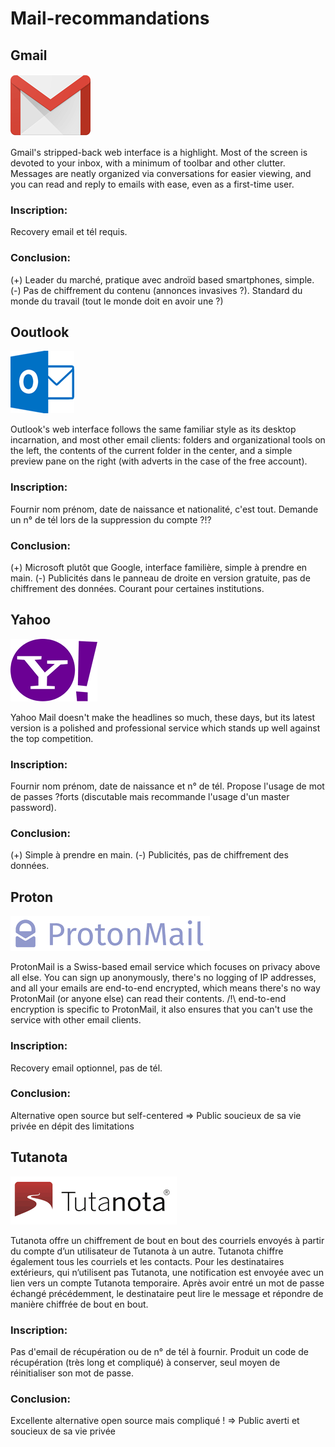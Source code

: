 # Mail-recommandations

## Gmail
[![alt text](./assets/gmail.png)](https://accounts.google.com/signup/v2/webcreateaccount?hl=fr&continue=https%3A%2F%2Fmyaccount.google.com%2Fintro&flowName=GlifWebSignIn&flowEntry=SignUp "Google's Homepage")

Gmail's stripped-back web interface is a highlight.
Most of the screen is devoted to your inbox, with a minimum of toolbar and other clutter.
Messages are neatly organized via conversations for easier viewing, and you can read and reply to emails with ease, even as a first-time user.
### Inscription:
Recovery email et tél requis.
### Conclusion:
(+) Leader du marché, pratique avec androïd based smartphones, simple.
(-) Pas de chiffrement du contenu (annonces invasives ?).
Standard du monde du travail (tout le monde doit en avoir une ?)

## Ooutlook
[![alt text](./assets/outlook.png)](https://signup.live.com/ "Outlook's Homepage")

Outlook's web interface follows the same familiar style as its desktop incarnation, and most other email clients:
folders and organizational tools on the left, the contents of the current folder in the center, and a simple preview pane on the right (with adverts in the case of the free account).
### Inscription:
Fournir nom prénom, date de naissance et nationalité, c'est tout.
Demande un n° de tél lors de la suppression du compte ?!?
### Conclusion:
(+) Microsoft plutôt que Google, interface familière, simple à prendre en main.
(-) Publicités dans le panneau de droite en version gratuite, pas de chiffrement des données.
Courant pour certaines institutions.

## Yahoo
[![alt text](./assets/yahoo.png)](https://login.yahoo.com/account/create "Yahoo's Homepage")

Yahoo Mail doesn't make the headlines so much, these days, but its latest version is a polished and professional service which stands up well against the top competition.
### Inscription:
Fournir nom prénom, date de naissance et n° de tél.
Propose l'usage de mot de passes ?forts (discutable mais recommande l'usage d'un master password).
### Conclusion:
(+) Simple à prendre en main.
(-) Publicités, pas de chiffrement des données.

## Proton
[![alt text](./assets/proton.png)](https://protonmail.com/signup "Proton's Homepage")

ProtonMail is a Swiss-based email service which focuses on privacy above all else.
You can sign up anonymously, there's no logging of IP addresses, and all your emails are end-to-end encrypted, which means there's no way ProtonMail (or anyone else) can read their contents. 
/!\ end-to-end encryption is specific to ProtonMail, it also ensures that you can't use the service with other email clients.
### Inscription:
Recovery email optionnel, pas de tél.
### Conclusion:
Alternative open source but self-centered
=> Public soucieux de sa vie privée en dépit des limitations

## Tutanota
[![alt text](./assets/tutanota.png)](https://mail.tutanota.com/signup "Tutanota's Homepage")


Tutanota offre un chiffrement de bout en bout des courriels envoyés à partir du compte d’un utilisateur de Tutanota à un autre.
Tutanota chiffre également tous les courriels et les contacts.
Pour les destinataires extérieurs, qui n’utilisent pas Tutanota, une notification est envoyée avec un lien vers un compte Tutanota temporaire.
Après avoir entré un mot de passe échangé précédemment, le destinataire peut lire le message et répondre de manière chiffrée de bout en bout.

### Inscription:
Pas d'email de récupération ou de n° de tél à fournir.
Produit un code de récupération (très long et compliqué) à conserver, seul moyen de réinitialiser son mot de passe.
### Conclusion:
Excellente alternative open source mais compliqué !
=> Public averti et soucieux de sa vie privée